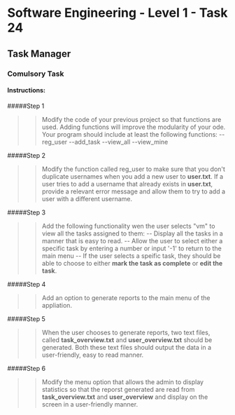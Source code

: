 # Software Engineering - Level 1 - Task 24
## Task Manager
### Comulsory Task

#### Instructions:
#####Step 1
>> Modify the code of your previous project so that functions are used. Adding functions will improve the modularity of your ode. Your program should include at least the following functions:
>> --reg_user
>> --add_task
>> --view_all
>> --view_mine

#####Step 2
>> Modify the function called reg_user to make sure that you don't duplicate usernames when you add a new user to <b>user.txt</b>. If a user tries to add a username that already exists in <b>user.txt</b>, provide a relevant error message and allow them to try to add a user with a different username.

#####Step 3
>> Add the following functionality wen the user selects "vm" to view all the tasks assigned to them:
>> -- Display all the tasks in a manner that is easy to read.
>> -- Allow the user to select either a specific task by entering a number or input '-1' to return to the main menu
>> -- If the user selects a speific task, they should be able to choose to either <b>mark the task as complete</b> or <b>edit the task</b>. 

#####Step 4
>> Add an option to generate reports to the main menu of the appliation. 

#####Step 5
>> When the user chooses to generate reports, two text files, called <b>task_overview.txt</b> and <b>user_overview.txt</b> should be generated. Both these text files should output the data in a user-friendly, easy to read manner.

#####Step 6
>> Modify the menu option that allows the admin to display statistics so that the reporst generated are read from <b>task_overview.txt</b> and <b>user_overview</b> and display on the screen in a user-friendly manner.
